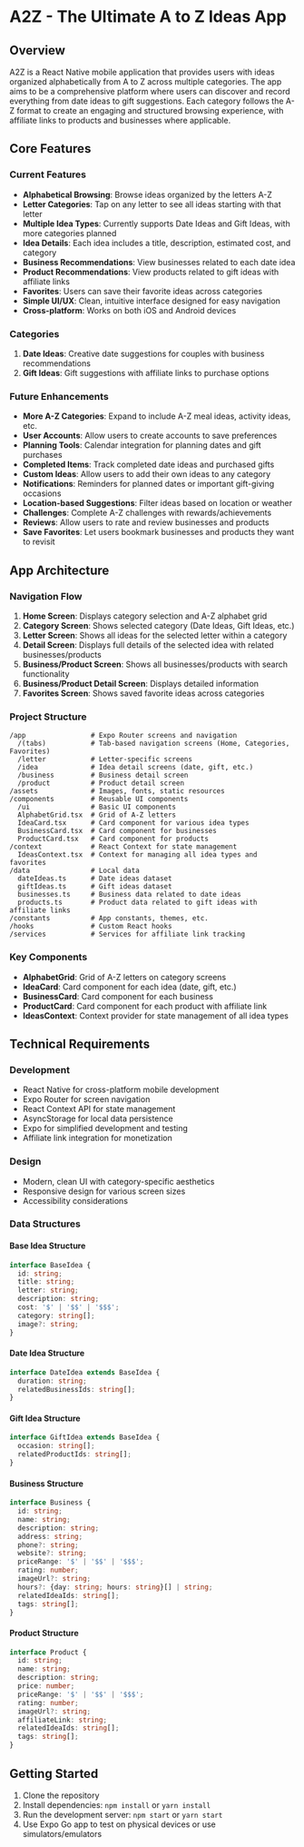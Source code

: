 # A2Z - The Ultimate A to Z Ideas App

## Overview
A2Z is a React Native mobile application that provides users with ideas organized alphabetically from A to Z across multiple categories. The app aims to be a comprehensive platform where users can discover and record everything from date ideas to gift suggestions. Each category follows the A-Z format to create an engaging and structured browsing experience, with affiliate links to products and businesses where applicable.

## Core Features

### Current Features
- **Alphabetical Browsing**: Browse ideas organized by the letters A-Z
- **Letter Categories**: Tap on any letter to see all ideas starting with that letter
- **Multiple Idea Types**: Currently supports Date Ideas and Gift Ideas, with more categories planned
- **Idea Details**: Each idea includes a title, description, estimated cost, and category
- **Business Recommendations**: View businesses related to each date idea
- **Product Recommendations**: View products related to gift ideas with affiliate links
- **Favorites**: Users can save their favorite ideas across categories
- **Simple UI/UX**: Clean, intuitive interface designed for easy navigation
- **Cross-platform**: Works on both iOS and Android devices

### Categories
1. **Date Ideas**: Creative date suggestions for couples with business recommendations
2. **Gift Ideas**: Gift suggestions with affiliate links to purchase options

### Future Enhancements
- **More A-Z Categories**: Expand to include A-Z meal ideas, activity ideas, etc.
- **User Accounts**: Allow users to create accounts to save preferences
- **Planning Tools**: Calendar integration for planning dates and gift purchases
- **Completed Items**: Track completed date ideas and purchased gifts
- **Custom Ideas**: Allow users to add their own ideas to any category
- **Notifications**: Reminders for planned dates or important gift-giving occasions
- **Location-based Suggestions**: Filter ideas based on location or weather
- **Challenges**: Complete A-Z challenges with rewards/achievements
- **Reviews**: Allow users to rate and review businesses and products
- **Save Favorites**: Let users bookmark businesses and products they want to revisit

## App Architecture

### Navigation Flow
1. **Home Screen**: Displays category selection and A-Z alphabet grid
2. **Category Screen**: Shows selected category (Date Ideas, Gift Ideas, etc.)
3. **Letter Screen**: Shows all ideas for the selected letter within a category
4. **Detail Screen**: Displays full details of the selected idea with related businesses/products
5. **Business/Product Screen**: Shows all businesses/products with search functionality
6. **Business/Product Detail Screen**: Displays detailed information
7. **Favorites Screen**: Shows saved favorite ideas across categories

### Project Structure
```
/app                # Expo Router screens and navigation
  /(tabs)           # Tab-based navigation screens (Home, Categories, Favorites)
  /letter           # Letter-specific screens
  /idea             # Idea detail screens (date, gift, etc.)
  /business         # Business detail screen
  /product          # Product detail screen
/assets             # Images, fonts, static resources
/components         # Reusable UI components
  /ui               # Basic UI components
  AlphabetGrid.tsx  # Grid of A-Z letters
  IdeaCard.tsx      # Card component for various idea types
  BusinessCard.tsx  # Card component for businesses
  ProductCard.tsx   # Card component for products
/context            # React Context for state management
  IdeasContext.tsx  # Context for managing all idea types and favorites
/data               # Local data
  dateIdeas.ts      # Date ideas dataset
  giftIdeas.ts      # Gift ideas dataset
  businesses.ts     # Business data related to date ideas
  products.ts       # Product data related to gift ideas with affiliate links
/constants          # App constants, themes, etc.
/hooks              # Custom React hooks
/services           # Services for affiliate link tracking
```

### Key Components
- **AlphabetGrid**: Grid of A-Z letters on category screens
- **IdeaCard**: Card component for each idea (date, gift, etc.)
- **BusinessCard**: Card component for each business
- **ProductCard**: Card component for each product with affiliate link
- **IdeasContext**: Context provider for state management of all idea types

## Technical Requirements

### Development
- React Native for cross-platform mobile development
- Expo Router for screen navigation
- React Context API for state management
- AsyncStorage for local data persistence
- Expo for simplified development and testing
- Affiliate link integration for monetization

### Design
- Modern, clean UI with category-specific aesthetics
- Responsive design for various screen sizes
- Accessibility considerations

### Data Structures
#### Base Idea Structure
```typescript
interface BaseIdea {
  id: string;
  title: string;
  letter: string;
  description: string;
  cost: '$' | '$$' | '$$$';
  category: string[];
  image?: string;
}
```

#### Date Idea Structure
```typescript
interface DateIdea extends BaseIdea {
  duration: string;
  relatedBusinessIds: string[];
}
```

#### Gift Idea Structure
```typescript
interface GiftIdea extends BaseIdea {
  occasion: string[];
  relatedProductIds: string[];
}
```

#### Business Structure
```typescript
interface Business {
  id: string;
  name: string;
  description: string;
  address: string;
  phone?: string;
  website?: string;
  priceRange: '$' | '$$' | '$$$';
  rating: number;
  imageUrl?: string;
  hours?: {day: string; hours: string}[] | string;
  relatedIdeaIds: string[];
  tags: string[];
}
```

#### Product Structure
```typescript
interface Product {
  id: string;
  name: string;
  description: string;
  price: number;
  priceRange: '$' | '$$' | '$$$';
  rating: number;
  imageUrl?: string;
  affiliateLink: string;
  relatedIdeaIds: string[];
  tags: string[];
}
```

## Getting Started
1. Clone the repository
2. Install dependencies: `npm install` or `yarn install`
3. Run the development server: `npm start` or `yarn start`
4. Use Expo Go app to test on physical devices or use simulators/emulators 